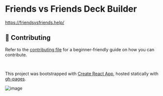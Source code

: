 # Friends vs Friends Deck Builder

https://friendsvsfriends.help/

## 🤝 Contributing

Refer to the [contributing file](CONTRIBUTING.md) for a beginner-friendly guide on how you can contribute.

<br>

This project was bootstrapped with [Create React App](https://github.com/facebook/create-react-app), hosted statically with [gh-pages](https://github.com/tschaub/gh-pages).

![image](https://github.com/KarlTheCool/fvf-decks/assets/10494276/3e81ff03-aa0b-4ebe-80e2-c756c0cf927c)
